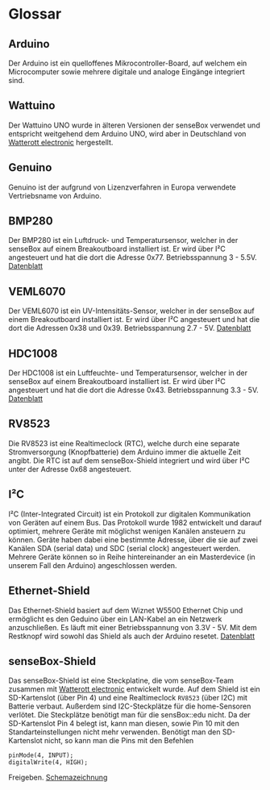 # Glossar

## Arduino
Der Arduino ist ein quelloffenes Mikrocontroller-Board, auf welchem ein Microcomputer sowie mehrere digitale und analoge Eingänge integriert sind.

## Wattuino
Der Wattuino UNO wurde in älteren Versionen der senseBox verwendet und entspricht weitgehend dem Arduino UNO, wird aber in Deutschland von <a href="http://www.watterott.com/">Watterott electronic</a> hergestellt.

## Genuino
Genuino ist der aufgrund von Lizenzverfahren in Europa verwendete Vertriebsname von Arduino.

## BMP280
Der BMP280 ist ein Luftdruck- und Temperatursensor, welcher in der senseBox auf einem Breakoutboard installiert ist.
Er wird über I²C angesteuert und hat die dort die Adresse 0x77.
Betriebsspannung 3 - 5.5V.
<a href="https://github.com/sensebox/resources/raw/master/datasheets/datasheet_BMP280-pressure-sensor.pdf">Datenblatt</a>

## VEML6070
Der VEML6070 ist ein UV-Intensitäts-Sensor, welcher in der senseBox auf einem Breakoutboard installiert ist.
Er wird über I²C angesteuert und hat die dort die Adressen 0x38 und 0x39.
Betriebsspannung 2.7 - 5V.
<a href="https://github.com/sensebox/resources/raw/master/datasheets/datasheet_veml6070-UV-A-Light-Sensor.pdf">Datenblatt</a>

## HDC1008
Der HDC1008 ist ein Luftfeuchte- und Temperatursensor, welcher in der senseBox auf einem Breakoutboard installiert ist.
Er wird über I²C angesteuert und hat die dort die Adresse 0x43.
Betriebsspannung 3.3 - 5V.
<a href="https://github.com/sensebox/resources/raw/master/datasheets/datasheet_hdc1008.pdf">Datenblatt</a>

## RV8523
Die RV8523 ist eine Realtimeclock (RTC), welche durch eine separate Stromversorgung (Knopfbatterie) dem Arduino immer die aktuelle Zeit angibt.
Die RTC ist auf dem senseBox-Shield integriert und wird über I²C unter der Adresse 0x68 angesteuert.

## I²C
I²C (Inter-Integrated Circuit) ist ein Protokoll zur digitalen Kommunikation von Geräten auf einem Bus.
Das Protokoll wurde 1982 entwickelt und darauf optimiert, mehrere Geräte mit möglichst wenigen Kanälen ansteuern zu können.
Geräte haben dabei eine bestimmte Adresse, über die sie auf zwei Kanälen SDA (serial data) und SDC (serial clock) angesteuert werden.
Mehrere Geräte können so in Reihe hintereinander an ein Masterdevice (in unserem Fall den Arduino) angeschlossen werden.

## Ethernet-Shield
Das Ethernet-Shield basiert auf dem Wiznet W5500 Ethernet Chip und ermöglicht es den Geduino über ein LAN-Kabel an ein Netzwerk anzuschließen.
Es läuft mit einer Betriebsspannung von 3.3V - 5V. Mit dem Restknopf wird sowohl das Shield als auch der Arduino resetet.
<a href="https://github.com/sensebox/resources/raw/master/datasheets/datasheet ethernetchip w5500.pdf">Datenblatt</a> 


## senseBox-Shield
Das senseBox-Shield ist eine Steckplatine, die vom senseBox-Team zusammen mit <a href="http://www.watterott.com/">Watterott electronic</a> entwickelt wurde. Auf dem Shield ist ein SD-Kartenslot (über Pin 4) und eine Realtimeclock `RV8523` (über I2C) mit Batterie verbaut. Außerdem sind I2C-Steckplätze für die home-Sensoren verlötet. Die Steckplätze benötigt man für die sensBox::edu nicht. Da der SD-Kartenslot Pin 4 belegt ist, kann man diesen, sowie Pin 10 mit den Standarteinstellungen nicht mehr verwenden. 
Benötigt man den SD-Kartenslot nicht, so kann man die Pins mit den Befehlen
```
pinMode(4, INPUT);
digitalWrite(4, HIGH);
```
Freigeben. 
<a href="https://github.com/sensebox/resources/raw/master/datasheets/schematics_senseBox-Shield.pdf">Schemazeichnung</a>



